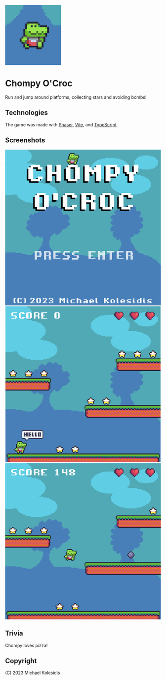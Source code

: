 ![Character](./screenshots/character.png)

# Chompy O'Croc

Run and jump around platforms, collecting stars and avoiding bombs!

## Technologies

The game was made with [Phaser](https://phaser.io/), [Vite](https://vitejs.dev/), and [TypeScript](https://www.typescriptlang.org/).

## Screenshots

![1](./screenshots/screenshot_1.png)
![2](./screenshots/screenshot_2.png)
![3](./screenshots/screenshot_3.png)

## Trivia

Chompy loves pizza!

## Copyright

(C) 2023 Michael Kolesidis
